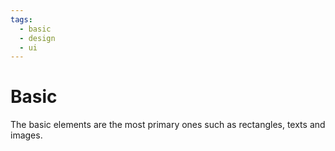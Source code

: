 ```yaml
---
tags:
  - basic
  - design
  - ui
---
```


# Basic
The basic elements are the most primary ones such as rectangles, texts and images.
